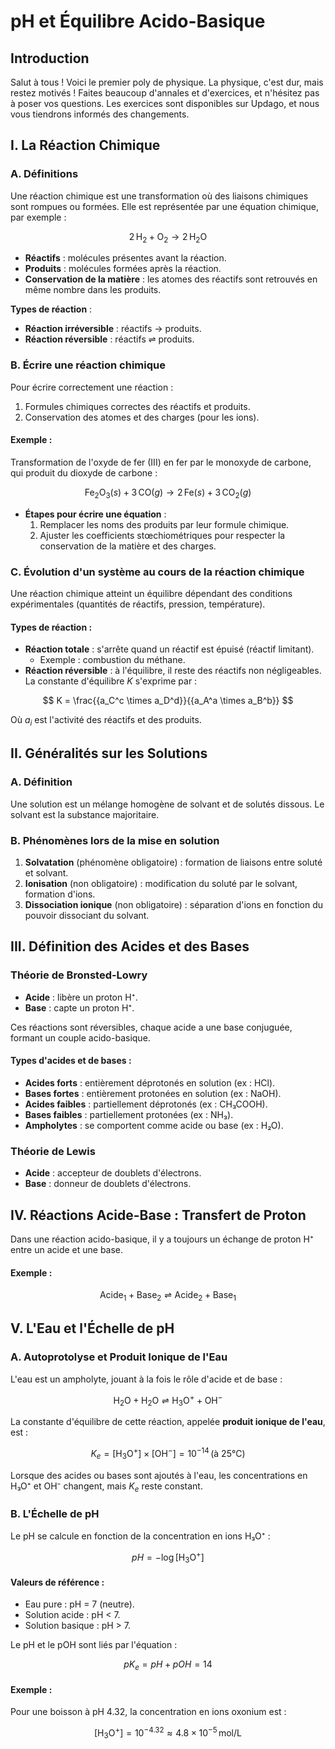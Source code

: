 # pH et Équilibre Acido-Basique

## Introduction
Salut à tous ! Voici le premier poly de physique. La physique, c'est dur, mais restez motivés ! Faites beaucoup d'annales et d'exercices, et n'hésitez pas à poser vos questions. Les exercices sont disponibles sur Updago, et nous vous tiendrons informés des changements.

## I. La Réaction Chimique

### A. Définitions
Une réaction chimique est une transformation où des liaisons chimiques sont rompues ou formées. Elle est représentée par une équation chimique, par exemple :

$$
2 \, \text{H}_2 + \text{O}_2 \rightarrow 2 \, \text{H}_2\text{O}
$$

- **Réactifs** : molécules présentes avant la réaction.
- **Produits** : molécules formées après la réaction.
- **Conservation de la matière** : les atomes des réactifs sont retrouvés en même nombre dans les produits.

**Types de réaction** :
- **Réaction irréversible** : réactifs $\rightarrow$ produits.
- **Réaction réversible** : réactifs $\rightleftharpoons$ produits.

### B. Écrire une réaction chimique
Pour écrire correctement une réaction :
1. Formules chimiques correctes des réactifs et produits.
2. Conservation des atomes et des charges (pour les ions).

#### Exemple :
Transformation de l'oxyde de fer (III) en fer par le monoxyde de carbone, qui produit du dioxyde de carbone :

$$
\text{Fe}_2\text{O}_3 (s) + 3 \, \text{CO} (g) \rightarrow 2 \, \text{Fe} (s) + 3 \, \text{CO}_2 (g)
$$

- **Étapes pour écrire une équation** :
  1. Remplacer les noms des produits par leur formule chimique.
  2. Ajuster les coefficients stœchiométriques pour respecter la conservation de la matière et des charges.

### C. Évolution d'un système au cours de la réaction chimique
Une réaction chimique atteint un équilibre dépendant des conditions expérimentales (quantités de réactifs, pression, température).

#### Types de réaction :
- **Réaction totale** : s'arrête quand un réactif est épuisé (réactif limitant).
  - Exemple : combustion du méthane.
- **Réaction réversible** : à l'équilibre, il reste des réactifs non négligeables. La constante d'équilibre $K$ s'exprime par :

$$
K = \frac{{a_C^c \times a_D^d}}{{a_A^a \times a_B^b}}
$$

Où $a_i$ est l'activité des réactifs et des produits.

## II. Généralités sur les Solutions

### A. Définition
Une solution est un mélange homogène de solvant et de solutés dissous. Le solvant est la substance majoritaire.

### B. Phénomènes lors de la mise en solution
1. **Solvatation** (phénomène obligatoire) : formation de liaisons entre soluté et solvant.
2. **Ionisation** (non obligatoire) : modification du soluté par le solvant, formation d'ions.
3. **Dissociation ionique** (non obligatoire) : séparation d'ions en fonction du pouvoir dissociant du solvant.

## III. Définition des Acides et des Bases

### Théorie de Bronsted-Lowry
- **Acide** : libère un proton H⁺.  
- **Base** : capte un proton H⁺.

Ces réactions sont réversibles, chaque acide a une base conjuguée, formant un couple acido-basique.

#### Types d'acides et de bases :
- **Acides forts** : entièrement déprotonés en solution (ex : HCl).
- **Bases fortes** : entièrement protonées en solution (ex : NaOH).
- **Acides faibles** : partiellement déprotonés (ex : CH₃COOH).
- **Bases faibles** : partiellement protonées (ex : NH₃).
- **Ampholytes** : se comportent comme acide ou base (ex : H₂O).

### Théorie de Lewis
- **Acide** : accepteur de doublets d'électrons.
- **Base** : donneur de doublets d'électrons.

## IV. Réactions Acide-Base : Transfert de Proton
Dans une réaction acido-basique, il y a toujours un échange de proton H⁺ entre un acide et une base.

#### Exemple :
$$
\text{Acide}_1 + \text{Base}_2 \rightleftharpoons \text{Acide}_2 + \text{Base}_1
$$

## V. L'Eau et l'Échelle de pH

### A. Autoprotolyse et Produit Ionique de l'Eau
L'eau est un ampholyte, jouant à la fois le rôle d'acide et de base :

$$
\text{H}_2\text{O} + \text{H}_2\text{O} \rightleftharpoons \text{H}_3\text{O}^+ + \text{OH}^-
$$

La constante d'équilibre de cette réaction, appelée **produit ionique de l'eau**, est :

$$
K_e = [\text{H}_3\text{O}^+] \times [\text{OH}^-] = 10^{-14} \, \text{(à 25°C)}
$$

Lorsque des acides ou bases sont ajoutés à l'eau, les concentrations en H₃O⁺ et OH⁻ changent, mais $K_e$ reste constant.

### B. L'Échelle de pH
Le pH se calcule en fonction de la concentration en ions H₃O⁺ :

$$
pH = -\log [\text{H}_3\text{O}^+]
$$

#### Valeurs de référence :
- Eau pure : pH = 7 (neutre).
- Solution acide : pH < 7.
- Solution basique : pH > 7.

Le pH et le pOH sont liés par l'équation :

$$
pK_e = pH + pOH = 14
$$

#### Exemple :
Pour une boisson à pH 4.32, la concentration en ions oxonium est :

$$
[\text{H}_3\text{O}^+] = 10^{-4.32} \approx 4.8 \times 10^{-5} \, \text{mol/L}
$$
